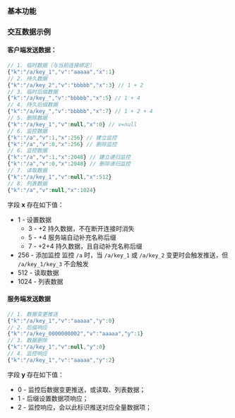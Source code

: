 ### 基本功能



### 交互数据示例

#### 客户端发送数据：

``` javascript
// 1. 临时数据（与当前连接绑定）
{"k":"/a/key_1","v":"aaaaa","x":1}
// 2. 持久数据
{"k":"/a/key_2","v":"bbbbb","x":3} // 1 + 2
// 3. 临时后缀数据
{"k":"/a/key_","v":"bbbbb","x":5} // 1 + 4
// 4. 持久后缀数据
{"k":"/a/key_","v":"bbbbb","x":7} // 1 + 2 + 4
// 5. 删除数据
{"k":"/a/key_1","v":null,"x":0} // v=null
// 6. 监控数据
{"k":"/a","v":1,"x":256} // 建立监控
{"k":"/a","v":0,"x":256} // 删除监控
// 6. 监控数据
{"k":"/a","v":1,"x":2048} // 建立递归监控
{"k":"/a","v":0,"x":2048} // 删除递归监控
// 7. 读取数据
{"k":"/a/key_1","v":null,"x":512}
// 8. 列表数据
{"k":"/a","v":null,"x":1024}
```

字段 **x** 存在如下值：
* 1 - 设置数据
	* 3 - +2 持久数据，不在断开连接时消失
	* 5 - +4 服务端自动补充名称后缀
	* 7 - +2+4 持久数据，且自动补充名称后缀
* 256 - 添加监控
	监控 `/a` 时，当 `/a/key_1` 或 `/a/key_2` 变更时会触发推送，但 `/a/key_1/key_3` 不会触发
* 512 - 读取数据
* 1024 - 列表数据

#### 服务端发送数据

``` javascript
// 1. 数据变更推送
{"k":"/a/key_1","v":"aaaaa","y":0}
// 2. 后缀响应
{"k":"/a/key_0000000002","v":"aaaaa","y":1}
// 3. 数据删除
{"k":"/a/key_1","v":null,"y":0}
// 4. 监控响应
{"k":"/a/key_1","v":"aaaaa","y":2}
```

字段 **y** 存在如下值：
* 0 - 监控后数据变更推送，或读取、列表数据；
* 1 - 后缀设置数据项响应；
* 2 - 监控响应，会以此标识推送对应全量数据项；
